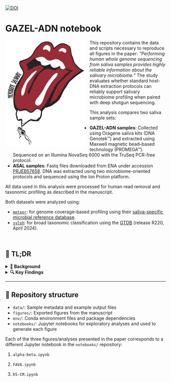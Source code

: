 [![DOI](https://zenodo.org/badge/DOI/10.5281/zenodo.15881253.svg)](https://doi.org/10.5281/zenodo.15881253)

# GAZEL-ADN notebook

<img src="logo.png" alt="Logo" width="250" align="left" style="margin-right: 15px; margin-bottom: 10px;" />

This repository contains the data and scripts necessary to reproduce all figures in the paper: *“Performing human whole genome sequencing from saliva samples provides highly reliable information about the salivary microbiome.”* The study evaluates whether standard host-DNA extraction protocols can reliably support salivary microbiome profiling when paired with deep shotgun sequencing.

This analysis compares two saliva sample sets:

- **GAZEL-ADN samples**: Collected using Oragene saliva kits (DNA Genotek™) and extracted using Maxwell magnetic bead–based technology (PROMEGA™). Sequenced on an Illumina NovaSeq 6000 with the TruSeq PCR-free protocol.  
- **ASAL samples**: Fastq files downloaded from ENA under accession [PRJEB57658](https://www.ebi.ac.uk/ena/browser/view/PRJEB57658). DNA was extracted using two microbiome-oriented protocols and sequenced using the Ion Proton platform.

All data used in this analysis were processed for human read removal and taxonomic profiling as described in the manuscript.

Both datasets were analyzed using:
- [`meteor`](https://github.com/metagenopolis/meteor): for genome coverage–based profiling using their [saliva-specific microbial reference database](https://zenodo.org/records/14181351).
- [`sylph`](https://github.com/bluenote-1577/sylph): for broad taxonomic classification using the [GTDB](https://gtdb.ecogenomic.org/) (release R220, April 2024).

<br clear="left"/>

## 📌 TL;DR

<details>
<summary><strong>🧬 Background</strong></summary>

The salivary microbiome is a key indicator of health and immunity. While saliva samples are widely collected for human DNA analysis in genomic biobanks, these protocols are not optimized for microbial recovery — raising concerns about their microbiome profiling utility.

</details>

<details>
<summary><strong>🔍 Key Findings</strong></summary>

- Deep sequencing compensates for the lack of microbial-specific extraction.
- Higher microbial richness and reproducibility in GAZEL-ADN samples.
- Species-level resolution is maintained even without lysis-focused protocols.
- Community structures converge between protocols after rarefaction.
- GAZEL-ADN shows lower variability at fine taxonomic levels (per FAVA).

</details>

---

## 📁 Repository structure

- `data/`: Sample metadata and example output files   
- `figures/`: Exported figures from the manuscript  
- `env/`: Conda environment files and package dependencies  
- `notebooks/`: Jupyter notebooks for exploratory analyses and used to generate each figure 

Each of the three figures/analyses presented in the paper corresponds to a different Jupyter notebook in the `notebooks/` repository:

1. `alpha-beta.ipynb`

2. `FAVA.ipynb`

3. `KS-CM.ipynb`


